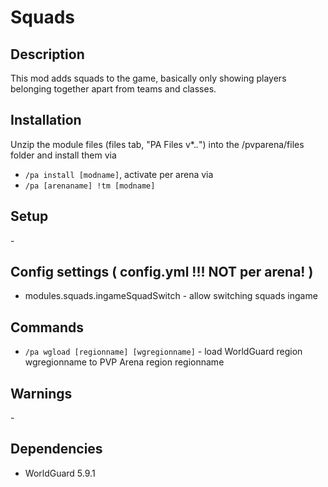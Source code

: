 # Squads

## Description

This mod adds squads to the game, basically only showing players belonging together apart from teams and classes.

## Installation

Unzip the module files (files tab, "PA Files v*.*.*") into the /pvparena/files folder and install them via

- `/pa install [modname]`, activate per arena via
- `/pa [arenaname] !tm [modname]`

## Setup

\-

## Config settings ( config.yml !!! NOT per arena! )

- modules.squads.ingameSquadSwitch \- allow switching squads ingame

## Commands

- `/pa wgload [regionname] [wgregionname]` \- load WorldGuard region wgregionname to PVP Arena region regionname

## Warnings

\-

## Dependencies

- WorldGuard 5.9.1
